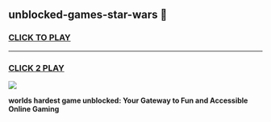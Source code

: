 
## unblocked-games-star-wars 👋
<h3>
<a href="https://premium.freeplayer.one?title=unblocked-games-star-wars&ref=14F">CLICK TO PLAY</a></h3>
<hr>

<h3>
<a href="https://premium.freeplayer.one?title=unblocked-games-star-wars&ref=14F">CLICK 2 PLAY</a>
  
</h3>

<a href="https://premium.freeplayer.one?title=unblocked-games-star-wars&ref=12F/"><img src="https://clearcache.store/games.png"></a>


**worlds hardest game unblocked: Your Gateway to Fun and Accessible Online Gaming**
